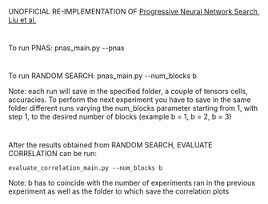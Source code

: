 UNOFFICIAL RE-IMPLEMENTATION OF [Progressive Neural Network Search, Liu et al.](https://openaccess.thecvf.com/content_ECCV_2018/html/Chenxi_Liu_Progressive_Neural_Architecture_ECCV_2018_paper.html)

#
To run PNAS:
    pnas_main.py --pnas
#
To run RANDOM SEARCH:
    pnas_main.py --num_blocks b

Note: each run will save in the specified folder, a couple of tensors cells, accuracies. To perform the next experiment you have to save in the same folder different runs varying
        the num_blocks parameter starting from 1, with step 1, to the desired number of blocks (example b = 1, b = 2, b = 3)

#
After the results obtained from RANDOM SEARCH, EVALUATE CORRELATION can be run:

    evaluate_correlation_main.py --num_blocks b

Note: b has to coincide with the number of experiments ran in the previous experiment as well as the folder to which save the correlation plots